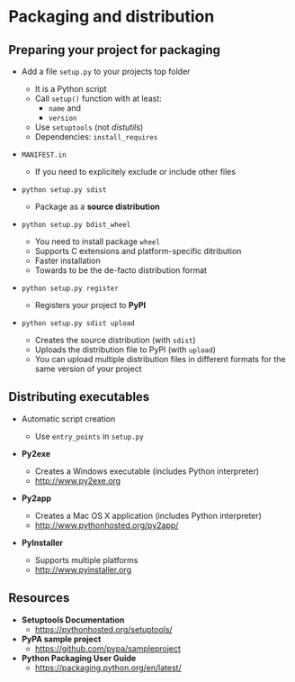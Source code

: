 Packaging and distribution
==========================

Preparing your project for packaging
------------------------------------

* Add a file `setup.py` to your projects top folder
  * It is a Python script
  * Call `setup()` function with at least:
    * `name` and
    * `version`
  * Use `setuptools` (not _distutils_)
  * Dependencies: `install_requires`

* `MANIFEST.in`
  * If you need to explicitely exclude or include other files


* `python setup.py sdist`
  * Package as a **source distribution**

* `python setup.py bdist_wheel`
  * You need to install package `wheel`
  * Supports C extensions and platform-specific ditribution
  * Faster installation
  * Towards to be the de-facto distribution format

* `python setup.py register`
  * Registers your project to **PyPI**

* `python setup.py sdist upload`
  * Creates the source distribution (with `sdist`)
  * Uploads the distribution file to PyPI (with `upload`)
  * You can upload multiple distribution files in different formats for the same version of your project


Distributing executables
------------------------

* Automatic script creation
  * Use `entry_points` in `setup.py`

* **Py2exe**
  * Creates a Windows executable (includes Python interpreter)
  * http://www.py2exe.org

* **Py2app**
  * Creates a Mac OS X application (includes Python interpreter)
  * http://www.pythonhosted.org/py2app/

* **PyInstaller**
  * Supports multiple platforms
  * http://www.pyinstaller.org


Resources
---------

* **Setuptools Documentation**
  * https://pythonhosted.org/setuptools/
* **PyPA sample project**
  * https://github.com/pypa/sampleproject
* **Python Packaging User Guide**
  * https://packaging.python.org/en/latest/

